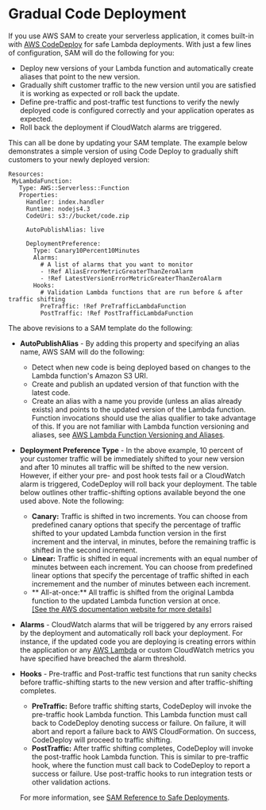# Gradual Code Deployment<a name="automating-updates-to-serverless-apps"></a>

If you use AWS SAM to create your serverless application, it comes built\-in with [AWS CodeDeploy](https://docs.aws.amazon.com/codedeploy/latest/userguide/welcome.html) for safe Lambda deployments\. With just a few lines of configuration, SAM will do the following for you:
+ Deploy new versions of your Lambda function and automatically create aliases that point to the new version\. 
+ Gradually shift customer traffic to the new version until you are satisfied it is working as expected or roll back the update\. 
+ Define pre\-traffic and post\-traffic test functions to verify the newly deployed code is configured correctly and your application operates as expected\. 
+ Roll back the deployment if CloudWatch alarms are triggered\. 

This can all be done by updating your SAM template\. The example below demonstrates a simple version of using Code Deploy to gradually shift customers to your newly deployed version:

```
Resources:
 MyLambdaFunction:
   Type: AWS::Serverless::Function
   Properties:
     Handler: index.handler
     Runtime: nodejs4.3
     CodeUri: s3://bucket/code.zip

     AutoPublishAlias: live

     DeploymentPreference:
       Type: Canary10Percent10Minutes 
       Alarms:
         # A list of alarms that you want to monitor
         - !Ref AliasErrorMetricGreaterThanZeroAlarm
         - !Ref LatestVersionErrorMetricGreaterThanZeroAlarm
       Hooks:
         # Validation Lambda functions that are run before & after traffic shifting
         PreTraffic: !Ref PreTrafficLambdaFunction
         PostTraffic: !Ref PostTrafficLambdaFunction
```

The above revisions to a SAM template do the following:
+ **AutoPublishAlias** \- By adding this property and specifying an alias name, AWS SAM will do the following:
  + Detect when new code is being deployed based on changes to the Lambda function's Amazon S3 URI\.
  + Create and publish an updated version of that function with the latest code\.
  + Create an alias with a name you provide \(unless an alias already exists\) and points to the updated version of the Lambda function\. Function invocations should use the alias qualifier to take advantage of this\. If you are not familiar with Lambda function versioning and aliases, see [AWS Lambda Function Versioning and Aliases](versioning-aliases.md)\.
+ **Deployment Preference Type** \- In the above example, 10 percent of your customer traffic will be immediately shifted to your new version and after 10 minutes all traffic will be shifted to the new version\. However, if either your pre\- and post hook tests fail or a CloudWatch alarm is triggered, CodeDeploy will roll back your deployment\. The table below outlines other traffic\-shifting options available beyond the one used above\. Note the following:
  + **Canary:** Traffic is shifted in two increments\. You can choose from predefined canary options that specify the percentage of traffic shifted to your updated Lambda function version in the first increment and the interval, in minutes, before the remaining traffic is shifted in the second increment\. 
  + **Linear:** Traffic is shifted in equal increments with an equal number of minutes between each increment\. You can choose from predefined linear options that specify the percentage of traffic shifted in each incremement and the number of minutes between each increment\. 
  + ** All\-at\-once:** All traffic is shifted from the original Lambda function to the updated Lambda function version at once\.     
[\[See the AWS documentation website for more details\]](http://docs.aws.amazon.com/lambda/latest/dg/automating-updates-to-serverless-apps.html)
+ **Alarms** \- CloudWatch alarms that will be triggered by any errors raised by the deployment and automatically roll back your deployment\. For instance, if the updated code you are deploying is creating errors within the application or any [AWS Lambda](https://docs.aws.amazon.com/lambda/latest/dg/monitoring-functions-metrics.html) or custom CloudWatch metrics you have specified have breached the alarm threshold\.
+ **Hooks** \- Pre\-traffic and Post\-traffic test functions that run sanity checks before traffic\-shifting starts to the new version and after traffic\-shifting completes\.
  + **PreTraffic:** Before traffic shifting starts, CodeDeploy will invoke the pre\-traffic hook Lambda function\. This Lambda function must call back to CodeDeploy denoting success or failure\. On failure, it will abort and report a failure back to AWS CloudFormation\. On success, CodeDeploy will proceed to traffic shifting\.
  + **PostTraffic:** After traffic shifting completes, CodeDeploy will invoke the post\-traffic hook Lambda function\. This is similar to pre\-traffic hook, where the function must call back to CodeDeploy to report a success or failure\. Use post\-traffic hooks to run integration tests or other validation actions\.

  For more information, see [SAM Reference to Safe Deployments](https://github.com/awslabs/serverless-application-model/blob/master/docs/safe_lambda_deployments.rst)\. 